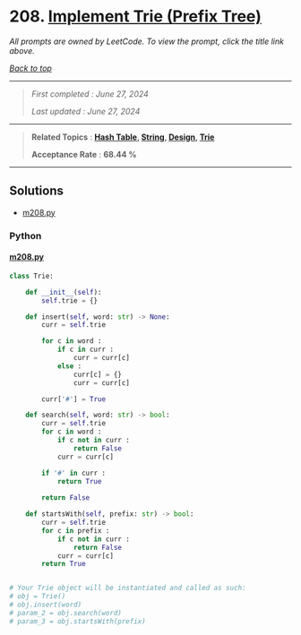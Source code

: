 # 208. [Implement Trie (Prefix Tree)](<https://leetcode.com/problems/implement-trie-prefix-tree>)

*All prompts are owned by LeetCode. To view the prompt, click the title link above.*

*[Back to top](<../README.md>)*

------

> *First completed : June 27, 2024*
>
> *Last updated : June 27, 2024*

------

> **Related Topics** : **[Hash Table](<by_topic/Hash Table.md>), [String](<by_topic/String.md>), [Design](<by_topic/Design.md>), [Trie](<by_topic/Trie.md>)**
>
> **Acceptance Rate** : **68.44 %**

------

## Solutions

- [m208.py](<../my-submissions/m208.py>)
### Python
#### [m208.py](<../my-submissions/m208.py>)
```Python
class Trie:

    def __init__(self):
        self.trie = {}

    def insert(self, word: str) -> None:
        curr = self.trie

        for c in word :
            if c in curr :
                curr = curr[c]
            else :
                curr[c] = {}
                curr = curr[c]

        curr['#'] = True

    def search(self, word: str) -> bool:
        curr = self.trie
        for c in word :
            if c not in curr :
                return False
            curr = curr[c]

        if '#' in curr :
            return True
        
        return False

    def startsWith(self, prefix: str) -> bool:
        curr = self.trie
        for c in prefix :
            if c not in curr :
                return False
            curr = curr[c]
        return True


# Your Trie object will be instantiated and called as such:
# obj = Trie()
# obj.insert(word)
# param_2 = obj.search(word)
# param_3 = obj.startsWith(prefix)
```


